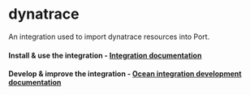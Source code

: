# dynatrace

An integration used to import dynatrace resources into Port.

#### Install & use the integration - [Integration documentation](https://docs.port.io/build-your-software-catalog/sync-data-to-catalog/apm-alerting/dynatrace/)

#### Develop & improve the integration - [Ocean integration development documentation](https://ocean.getport.io/develop-an-integration/)

